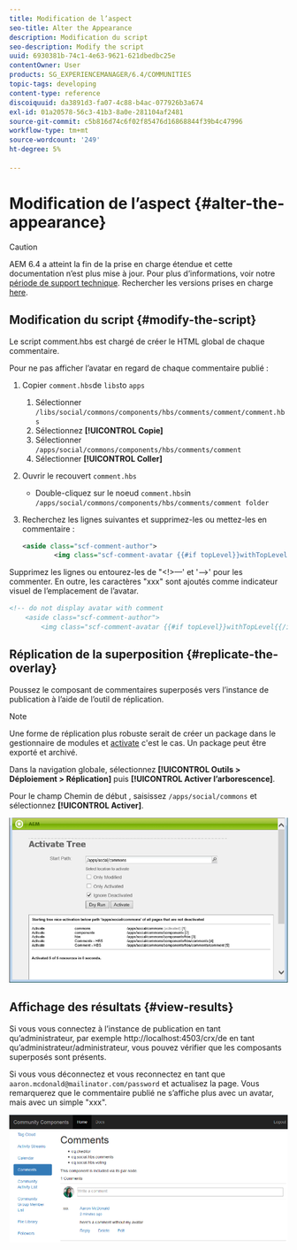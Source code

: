 ```yaml
---
title: Modification de l’aspect
seo-title: Alter the Appearance
description: Modification du script
seo-description: Modify the script
uuid: 6930381b-74c1-4e63-9621-621dbedbc25e
contentOwner: User
products: SG_EXPERIENCEMANAGER/6.4/COMMUNITIES
topic-tags: developing
content-type: reference
discoiquuid: da3891d3-fa07-4c88-b4ac-077926b3a674
exl-id: 01a20578-56c3-41b3-8a0e-281104af2481
source-git-commit: c5b816d74c6f02f85476d16868844f39b4c47996
workflow-type: tm+mt
source-wordcount: '249'
ht-degree: 5%

---
```


# Modification de l’aspect {#alter-the-appearance}

>[!CAUTION]
>
>AEM 6.4 a atteint la fin de la prise en charge étendue et cette documentation n’est plus mise à jour. Pour plus d’informations, voir notre [période de support technique](https://helpx.adobe.com/fr/support/programs/eol-matrix.html). Rechercher les versions prises en charge [here](https://experienceleague.adobe.com/docs/?lang=fr).

## Modification du script {#modify-the-script}

Le script comment.hbs est chargé de créer le HTML global de chaque commentaire.

Pour ne pas afficher l’avatar en regard de chaque commentaire publié :

1. Copier `comment.hbs`de `libs`to `apps`
   1. Sélectionner `/libs/social/commons/components/hbs/comments/comment/comment.hbs`
   1. Sélectionnez **[!UICONTROL Copie]**
   1. Sélectionner `/apps/social/commons/components/hbs/comments/comment`
   1. Sélectionner **[!UICONTROL Coller]**
1. Ouvrir le recouvert `comment.hbs`
   * Double-cliquez sur le noeud  `comment.hbs`in `/apps/social/commons/components/hbs/comments/comment folder`
1. Recherchez les lignes suivantes et supprimez-les ou mettez-les en commentaire :

   ```xml
   <aside class="scf-comment-author">
           <img class="scf-comment-avatar {{#if topLevel}}withTopLevel{{/if}}" src="{{author.avatarUrl}}"></img>
   ```

Supprimez les lignes ou entourez-les de &quot;&lt;!>—&#39; et &#39;—>&#39; pour les commenter. En outre, les caractères &quot;xxx&quot; sont ajoutés comme indicateur visuel de l’emplacement de l’avatar.

```xml
<!-- do not display avatar with comment
    <aside class="scf-comment-author">
        <img class="scf-comment-avatar {{#if topLevel}}withTopLevel{{/if}}" src="{{author.avatarUrl}}"></img>
```

## Réplication de la superposition {#replicate-the-overlay}

Poussez le composant de commentaires superposés vers l’instance de publication à l’aide de l’outil de réplication.

>[!NOTE]
>
>Une forme de réplication plus robuste serait de créer un package dans le gestionnaire de modules et [activate](../../help/sites-administering/package-manager.md#replicating-packages) c&#39;est le cas. Un package peut être exporté et archivé.

Dans la navigation globale, sélectionnez **[!UICONTROL Outils > Déploiement > Réplication]** puis **[!UICONTROL Activer l’arborescence]**.

Pour le champ Chemin de début , saisissez `/apps/social/commons` et sélectionnez **[!UICONTROL Activer]**.

![chlimage_1-42](assets/chlimage_1-42.png)

## Affichage des résultats {#view-results}

Si vous vous connectez à l’instance de publication en tant qu’administrateur, par exemple http://localhost:4503/crx/de en tant qu’administrateur/administrateur, vous pouvez vérifier que les composants superposés sont présents.

Si vous vous déconnectez et vous reconnectez en tant que `aaron.mcdonald@mailinator.com/password` et actualisez la page. Vous remarquerez que le commentaire publié ne s’affiche plus avec un avatar, mais avec un simple &quot;xxx&quot;.

![chlimage_1-43](assets/chlimage_1-43.png)
